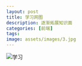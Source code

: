 ```yaml
---
layout: post
title: 学习网图
description: 逐渐拓展知识面
categories: [前端]
tags:
image: assets/images/3.jpg
---
```



![学习]({{site.url}}/assets/images/中心主题.png)
